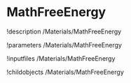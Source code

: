 <!-- MOOSE Documentation Stub: Remove this when content is added. -->

# MathFreeEnergy
!description /Materials/MathFreeEnergy

!parameters /Materials/MathFreeEnergy

!inputfiles /Materials/MathFreeEnergy

!childobjects /Materials/MathFreeEnergy

